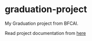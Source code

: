 # graduation-project

My Graduation project from BFCAI.

Read project documentation from [here](https://drive.google.com/file/d/1yBrAiiDHxbMEDfqvyCZTEh7UV9rkd58I/view)

